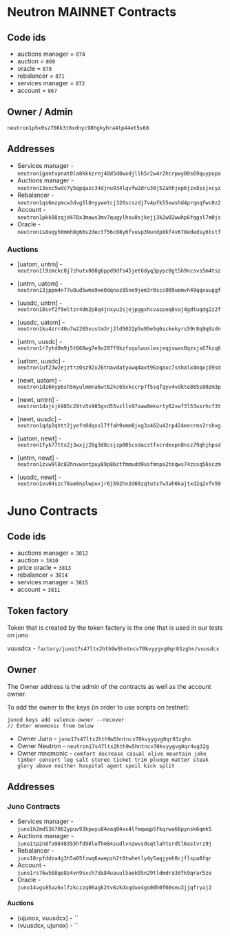 # Neutron MAINNET Contracts

## Code ids

- auctions manager = `874`
- auction = `869`
- oracle = `870`
- rebalancer = `871`
- services manager = `872`
- account = `867`

## Owner / Admin

`neutron1phx0sz708k3t6xdnyc98hgkyhra4tp44et5s68`

## Addresses

- Services manager - `neutron1gantvpnat0la8kkkzrnj48d5d8wxdjllh5r2w4r2hcrpwy00s69quypupa`
- Auctions manager - `neutron13exc5wdc7y5qpqazc34djnu934lqvfw2dru30j52ahhjep6jzx8ssjxcyz`
- Rebalancer - `neutron1qs6mzpmcw3dvg5l8nyywetcj326scszdj7v4pfk55xwshd4prqnqfwc0z2`
- Account - `neutron1pkk88zqjd478x3maws3mv7qugylhsu0sjkejj3k2w02wwhp6fqgsl7m0js`
- Oracle - `neutron1s8uqyh0mmh8g66s2dectf56c08y6fvusp39undp8kf4v678ededsy6tstf`

### Auctions

- [uatom, untrn] - `neutron1l9zmckc8j7zhutx088g6ppd9dfs45jet6dyq3pypc0gt5h9ncsvs5m4tsz`
- [untrn, uatom] - `neutron13jppm4n77u8ud5wma9xe0dqnaz85ne9jem3r0scc009uemvh49qqxuuggf`

- [uusdc, untrn] - `neutron18svf2f9eltzr4dm2p8q4jnxyu2sjejpggxhcvaspeq8vaj4gdtuqdg2z2f`
- [uusdc, uatom] - `neutron1ku4zrr40u7w2265xustm3rj2ld5022p5u95e5q6sckekyrs59r8q9q0zdn`
- [untrn, uusdc] - `neutron1r7ytd0m9j5t668wg7e9u287f9kzfxqulwuslexjeqjvwas0qzxjs67kzq6`
- [uatom, uusdc] - `neutron1uf23w2ejztrz0sz92x26tnavdatyxwq4axt96zqaxc7sshalx4nqxj89sd`

- [newt, uatom] - `neutron1dz6kyp6sh5myulmmna6wt62kc65xkccrp7f5sqfqyv4vdkte885s00zm3p`
- [newt, untrn] - `neutron1dajsjk985c29tv5v985gvd55vzllx97aaw0ekurty62xwf3l53usrhcf3t`
- [newt, uusdc] - `neutron1qdp2qhtt2jyefn0dqxsl7ffah9xmm8jxg3z462u42rp424eecrms2rshxg`
- [uatom, newt] - `neutron1fyk77ttx2j3wxjj26g3d8csjzp005cxdacstfxcrdexpn8nsz79qhjhpsd`
- [untrn, newt] - `neutron1zvw9l8c82hnvwsntpuy89p86ztfmmudd9usfmnpa2tnqws74zsxq56sczm`
- [uusdc, newt] - `neutron1vu04szc78ae0nplwpuxjr6j592hn2d60zqtuts7w3ah6kajtxd2q2vfv59`

# Juno Contracts

## Code ids

- auctions manager = `3812`
- auction = `3810`
- price oracle = `3813`
- rebalancer = `3814`
- services manager = `3815`
- account = `3811`

## Token factory

Token that is created by the token factory is the one that is used in our tests on juno

vuusdcx - `factory/juno17s47ltx2hth9w5hntncv70kvyygvg0qr83zghn/vuusdcx`

## Owner

The Owner address is the admin of the contracts as well as the account owner.

To add the owner to the keys (in order to use scripts on testnet):

```
junod keys add valence-owner --recover
// Enter mnemonic from below
```

- Owner Juno - `juno17s47ltx2hth9w5hntncv70kvyygvg0qr83zghn`
- Owner Neutron - `neutron17s47ltx2hth9w5hntncv70kvyygvg0qr4ug32g`
- Owner mnemonic - `comfort decrease casual olive mountain joke timber concert leg salt stereo ticket trim plunge matter steak glory above neither hospital agent spoil kick split`

## Addresses

### Juno Contracts

- Services manager - `juno1h2md5367062ypuv93kpwyu84eaq04xx4lfmqwqp5fkqrwa66pynsk6qmk5`
- Auctions manager - `juno1tp2n8fa9848355hfd98lufhm84sudlvnzwvsdsqtlahtsrdtl6astvrz9j`
- Rebalancer - `juno18rpfddza4g3h5a05fzwq6xwepzh2t0twhetly4y5aqjyeh8cjflspa8fqr`
- Account - `juno1rs76w568qe8z4vn9sxch7da84uauul5aek05n29tldmdra3dfk9qrar5ze`
- Oracle - `juno14vgs85az6xlfzkczzq06agk2tv8zkdxqdue4gs08h0f60smu3jjqfryaj2`

#### Auctions

- (ujunox, vuusdcx) - ``
- (vuusdcx, ujunox) - ``
